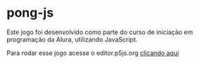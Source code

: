 # pong-js

Este jogo foi desenvolvido como parte do curso de iniciação em programação da Alura, utilizando JavaScript.

Para rodar esse jogo acesse o editor.p5js.org [clicando aqui](https://editor.p5js.org/)
